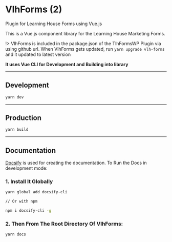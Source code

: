 # VlhForms (2)

Plugin for Learning House Forms using Vue.js

This is a Vue.js component library for the Learning House Marketing Forms.

!> VlhForms is included in the package.json of the TlhFormsWP Plugin via using github url. When VlhForms gets updated, run `yarn upgrade vlh-forms` and it updated to latest version

**It uses Vue CLI for Development and Building into library**

--------------------------------------------------------------------------------

## Development

```bash
yarn dev
```

--------------------------------------------------------------------------------

## Production

```bash
yarn build
```

--------------------------------------------------------------------------------

## Documentation

[Docsify](https://docsify.js.org) is used for creating the documentation. To Run the Docs in development mode:

### 1\. Install It Globally

```bash
yarn global add docsify-cli

// Or with npm

npm i docsify-cli -g
```

### 2\. Then From The Root Directory Of VlhForms:

```bash
yarn docs
```
